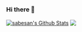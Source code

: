 ### Hi there 👋

<!--
**Pamela-Carvalho/Pamela-Carvalho** is a ✨ _special_ ✨ repository because its `README.md` (this file) appears on your GitHub profile.

Here are some ideas to get you started:

- 🔭 I’m currently working on ...
- 🌱 I’m currently learning ...
- 👯 I’m looking to collaborate on ...
- 🤔 I’m looking for help with ...
- 💬 Ask me about ...
- 📫 How to reach me: ...
- 😄 Pronouns: ...
- ⚡ Fun fact: ...
-->



<a href="https://github.com/Pamela-Carvalho">
<img align="center" alt="sabesan's Github Stats" src="https://github-readme-stats.codestackr.vercel.app/api?username=Pamela-Carvalho&show_icons=true&hide_border=true&count_private=true&include_all_commits=true&theme=radical" /></a>

<a href="https://github.com/Pamela-Carvalho">
  <img align="center" src="https://github-readme-stats.anuraghazra1.vercel.app/api/top-langs/?username=Pamela-Carvalho&layout=compact&theme=radical" />
</a>
